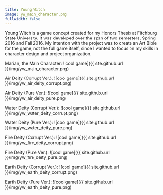 ```yaml
---
title: Young Witch
image: yw_main_character.png
fullwidth: false
---
```


Young Witch is a game concept created for my Honors Thesis at Fitchburg State University. It was developed over the span of two semesters, Spring 2016 and Fall 2016. My intention with the project was to create an Art Bible for the game, not the full game itself, since I wanted to focus on my skills in character design and project organization.

Marian, the Main Character: ![cool game]({{ site.github.url }}/img/yw_main_character.png)

Air Deity (Corrupt Ver.): ![cool game]({{ site.github.url }}/img/yw_air_deity_corrupt.png)

Air Deity (Pure Ver.): ![cool game]({{ site.github.url }}/img/yw_air_deity_pure.png)

Water Deity (Corrupt Ver.): ![cool game]({{ site.github.url }}/img/yw_water_deity_corrupt.png)

Water Deity (Pure Ver.): ![cool game]({{ site.github.url }}/img/yw_water_deity_pure.png)

Fire Deity (Corrupt Ver.): ![cool game]({{ site.github.url }}/img/yw_fire_deity_corrupt.png)

Fire Deity (Pure Ver.): ![cool game]({{ site.github.url }}/img/yw_fire_deity_pure.png)

Earth Deity (Corrupt Ver.): ![cool game]({{ site.github.url }}/img/yw_earth_deity_corrupt.png)

Earth Deity (Pure Ver.): ![cool game]({{ site.github.url }}/img/yw_earth_deity_pure.png)

